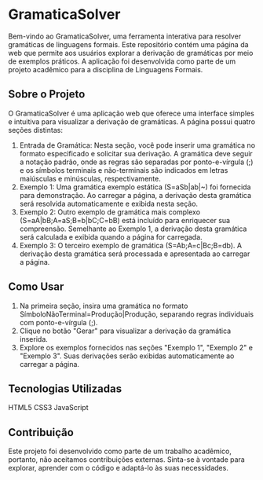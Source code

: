 # GramaticaSolver
Bem-vindo ao GramaticaSolver, uma ferramenta interativa para resolver gramáticas de linguagens formais. Este repositório contém uma página da web que permite aos usuários explorar a derivação de gramáticas por meio de exemplos práticos. A aplicação foi desenvolvida como parte de um projeto acadêmico para a disciplina de Linguagens Formais.

## Sobre o Projeto
O GramaticaSolver é uma aplicação web que oferece uma interface simples e intuitiva para visualizar a derivação de gramáticas. A página possui quatro seções distintas:

1. Entrada de Gramática: Nesta seção, você pode inserir uma gramática no formato especificado e solicitar sua derivação. A gramática deve seguir a notação padrão, onde as regras são separadas por ponto-e-vírgula (;) e os símbolos terminais e não-terminais são indicados em letras maiúsculas e minúsculas, respectivamente.
2. Exemplo 1: Uma gramática exemplo estática (S=aSb|ab|~) foi fornecida para demonstração. Ao carregar a página, a derivação desta gramática será resolvida automaticamente e exibida nesta seção.
3. Exemplo 2: Outro exemplo de gramática mais complexo (S=aA|bB;A=aS;B=b|bC;C=bB) está incluído para enriquecer sua compreensão. Semelhante ao Exemplo 1, a derivação desta gramática será calculada e exibida quando a página for carregada.
4. Exemplo 3: O terceiro exemplo de gramática (S=Ab;A=c|Bc;B=db). A derivação desta gramática será processada e apresentada ao carregar a página.

## Como Usar
1. Na primeira seção, insira uma gramática no formato SímboloNãoTerminal=Produção|Produção, separando regras individuais com ponto-e-vírgula (;).
2. Clique no botão "Gerar" para visualizar a derivação da gramática inserida.
3. Explore os exemplos fornecidos nas seções "Exemplo 1", "Exemplo 2" e "Exemplo 3". Suas derivações serão exibidas automaticamente ao carregar a página.

## Tecnologias Utilizadas
HTML5
CSS3
JavaScript

## Contribuição
Este projeto foi desenvolvido como parte de um trabalho acadêmico, portanto, não aceitamos contribuições externas. Sinta-se à vontade para explorar, aprender com o código e adaptá-lo às suas necessidades.
